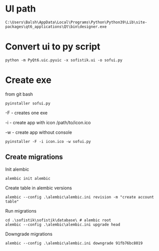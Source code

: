 # UI path 

    C:\Users\Balsh\AppData\Local\Programs\Python\Python39\Lib\site-packages\qt6_applications\Qt\bin\designer.exe

# Convert ui to py script

    python -m PyQt6.uic.pyuic -x sofistik.ui -o sofui.py

# Create exe
from git bash

    pyinstaller sofui.py

-F - creates one exe

-i - create app with icon /path/to/icon.ico

-w - create app without console

    pyinstaller -F -i icon.ico -w sofui.py
    
    

    




## Create migrations

Init alembic

    alembic init alembic

Create table in alembic versions
    
    alembic --config .\alembic\alembic.ini revision -m "create account table"

Run migrations

    cd .\sofistik\sofistik\database\ # alembic root
    alembic --config .\alembic\alembic.ini upgrade head

Downgrade migrations
    
    alembic --config .\alembic\alembic.ini downgrade 91fb76bc8019